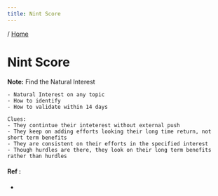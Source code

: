 ```yaml
---
title: Nint Score
---
```


/ [Home](index.md)

# Nint Score

**Note:** Find the Natural Interest


```
- Natural Interest on any topic
- How to identify
- How to validate within 14 days

Clues:
- They contintue their inteterest without external push
- They keep on adding efforts looking their long time return, not short term benefits
- They are consistent on their efforts in the specified interest
- Though hurdles are there, they look on their long term benefits rather than hurdles
```

#### Ref :

  * []()
